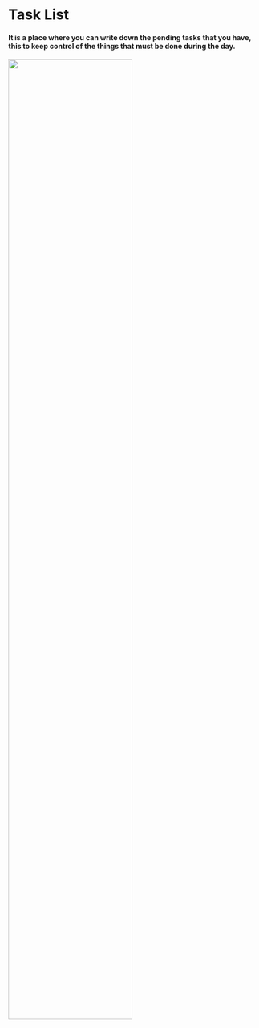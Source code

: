 # Task List
#### It is a place where you can write down the pending tasks that you have, this to keep control of the things that must be done during the day.

<img src="https://portafoliodylangowner.000webhostapp.com/portafolio/images/CRUD-PHP.JPG" width="70%" />
